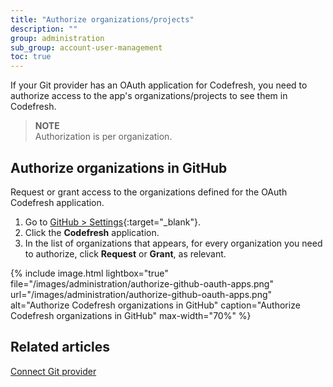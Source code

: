 ```yaml
---
title: "Authorize organizations/projects"
description: ""
group: administration
sub_group: account-user-management
toc: true
---
```


If your Git provider has an OAuth application for Codefresh, you need to authorize access to the app's organizations/projects to see them in Codefresh.
>**NOTE**  
Authorization is per organization.

## Authorize organizations in GitHub

Request or grant access to the organizations defined for the OAuth Codefresh application.

1. Go to [GitHub > Settings](https://github.com/settings/developers){:target="\_blank"}.
1. Click the **Codefresh** application. 
1. In the list of organizations that appears, for every organization you need to authorize, click **Request** or **Grant**, as relevant. 

{% include
image.html
lightbox="true"
file="/images/administration/authorize-github-oauth-apps.png"
url="/images/administration/authorize-github-oauth-apps.png"
alt="Authorize Codefresh organizations in GitHub"
caption="Authorize Codefresh organizations in GitHub"
max-width="70%"
%}

## Related articles
[Connect Git provider]({{site.baseurl}}/docs/gitops-runtime/hosted-runtime/#2-connect-git-provider)
